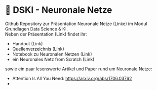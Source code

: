 # 🧠 DSKI - Neuronale Netze

Github Repository zur Präsentation Neuronale Netze (Linke) im Modul Grundlagen Data Science & KI. 
<br> Neben der Präsentation (Link) findet ihr:
- Handout (Link)
- Quellenverzeichnis (Link)
- Notebook zu Neuronalen Netzen (Link)
- ein Neuronales Netz from Scratch (Link)

sowie ein paar lesenswerte Artikel und Paper rund um Neuronale Netze:
- Attention Is All You Need: https://arxiv.org/abs/1706.03762
- 
